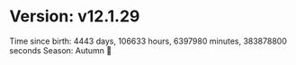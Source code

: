 # Version: v12.1.29
Time since birth: 4443 days, 106633 hours, 6397980 minutes, 383878800 seconds
Season: Autumn 🍁

